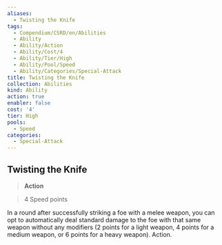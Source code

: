 ```yaml
---
aliases:
  - Twisting the Knife
tags:
  - Compendium/CSRD/en/Abilities
  - Ability
  - Ability/Action
  - Ability/Cost/4
  - Ability/Tier/High
  - Ability/Pool/Speed
  - Ability/Categories/Special-Attack
title: Twisting the Knife
collection: Abilities
kind: Ability
action: true
enabler: false
cost: '4'
tier: High
pools:
  - Speed
categories:
  - Special-Attack
---
```

## Twisting the Knife    
>**Action**    
>4 Speed points  
    
In a round after successfully striking a foe with a melee weapon, you can opt to automatically deal standard damage to the foe with that same weapon without any modifiers (2 points for a light weapon, 4 points for a medium weapon, or 6 points for a heavy weapon). Action.
